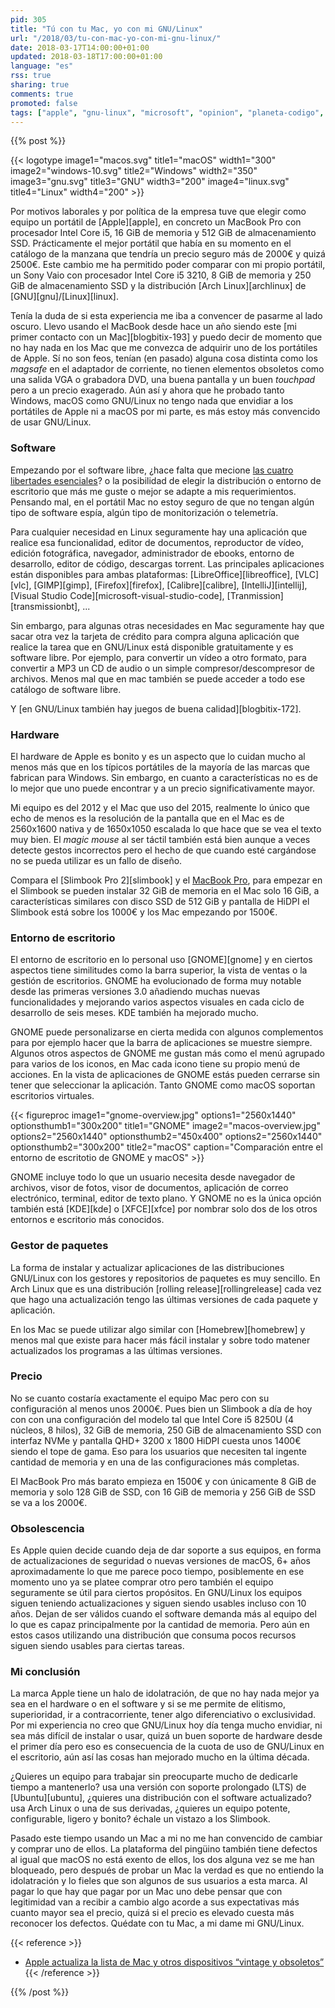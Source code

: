 ```yaml
---
pid: 305
title: "Tú con tu Mac, yo con mi GNU/Linux"
url: "/2018/03/tu-con-mac-yo-con-mi-gnu-linux/"
date: 2018-03-17T14:00:00+01:00
updated: 2018-03-18T17:00:00+01:00
language: "es"
rss: true
sharing: true
comments: true
promoted: false
tags: ["apple", "gnu-linux", "microsoft", "opinion", "planeta-codigo", "windows"]
---
```


{{% post %}}

{{< logotype image1="macos.svg" title1="macOS" width1="300" image2="windows-10.svg" title2="Windows" width2="350" image3="gnu.svg" title3="GNU" width3="200" image4="linux.svg" title4="Linux" width4="200" >}}

Por motivos laborales y por política de la empresa tuve que elegir como equipo un portátil de [Apple][apple], en concreto un MacBook Pro con procesador Intel Core i5, 16 GiB de memoria y 512 GiB de almacenamiento SSD. Prácticamente el mejor portátil que había en su momento en el catálogo de la manzana que tendría un precio seguro más de 2000€ y quizá 2500€. Este cambio me ha permitido poder comparar con mi propio portátil, un Sony Vaio con procesador Intel Core i5 3210, 8 GiB de memoria y 250 GiB de almacenamiento SSD y la distribución [Arch Linux][archlinux] de [GNU][gnu]/[Linux][linux].

Tenía la duda de si esta experiencia me iba a convencer de pasarme al lado oscuro. Llevo usando el MacBook desde hace un año siendo este [mi primer contacto con un Mac][blogbitix-193] y puedo decir de momento que no hay nada en los Mac que me convezca de adquirir uno de los portátiles de Apple. Sí no son feos, tenían (en pasado) alguna cosa distinta como los _magsafe_ en el adaptador de corriente, no tienen elementos obsoletos como una salida VGA o grabadora DVD, una buena pantalla y un buen _touchpad_ pero a un precio exagerado. Aún así y ahora que he probado tanto Windows, macOS como GNU/Linux no tengo nada que envidiar a los portátiles de Apple ni a macOS por mi parte, es más estoy más convencido de usar GNU/Linux.

### Software

Empezando por el software libre, ¿hace falta que mecione [las cuatro libertades esenciales](https://www.gnu.org/philosophy/free-sw.es.html)? o la posibilidad de elegir la distribución o entorno de escritorio que más me guste o mejor se adapte a mis requerimientos. Pensando mal, en el portátil Mac no estoy seguro de que no tengan algún tipo de software espía, algún tipo de monitorización o telemetría.

Para cualquier necesidad en Linux seguramente hay una aplicación que realice esa funcionalidad, editor de documentos, reproductor de vídeo, edición fotográfica, navegador, administrador de ebooks, entorno de desarrollo, editor de código, descargas torrent. Las principales aplicaciones están disponibles para ambas plataformas: [LibreOffice][libreoffice], [VLC][vlc], [GIMP][gimp], [Firefox][firefox], [Calibre][calibre], [IntelliJ][intellij], [Visual Studio Code][microsoft-visual-studio-code], [Tranmission][transmissionbt], ...

Sin embargo, para algunas otras necesidades en Mac seguramente hay que sacar otra vez la tarjeta de crédito para compra alguna aplicación que realice la tarea que en GNU/Linux está disponible gratuitamente y es software libre. Por ejemplo, para convertir un vídeo a otro formato, para convertir a MP3 un CD de audio o un simple compresor/descompresor de archivos. Menos mal que en mac también se puede acceder a todo ese catálogo de software libre.

Y [en GNU/Linux también hay juegos de buena calidad][blogbitix-172].

### Hardware

El hardware de Apple es bonito y es un aspecto que lo cuidan mucho al menos más que en los típicos portátiles de la mayoría de las marcas que fabrican para Windows. Sin embargo, en cuanto a características no es de lo mejor que uno puede encontrar y a un precio significativamente mayor.

Mi equipo es del 2012 y el Mac que uso del 2015, realmente lo único que echo de menos es la resolución de la pantalla que en el Mac es de 2560x1600 nativa y de 1650x1050 escalada lo que hace que se vea el texto muy bien. El _magic mouse_ al ser táctil también está bien aunque a veces detecte gestos incorrectos pero el hecho de que cuando esté cargándose no se pueda utilizar es un fallo de diseño.

Compara el [Slimbook Pro 2][slimbook] y el [MacBook Pro](https://www.apple.com/es/macbook-pro/), para empezar en el Slimbook se pueden instalar 32 GiB de memoria en el Mac solo 16 GiB, a características similares con disco SSD de 512 GiB y pantalla de HiDPI el Slimbook está sobre los 1000€ y los Mac empezando por 1500€.

### Entorno de escritorio

El entorno de escritorio en lo personal uso [GNOME][gnome] y en ciertos aspectos tiene similitudes como la barra superior, la vista de ventas o la gestión de escritorios. GNOME ha evolucionado de forma muy notable desde las primeras versiones 3.0 añadiendo muchas nuevas funcionalidades y mejorando varios aspectos visuales en cada ciclo de desarrollo de seis meses. KDE también ha mejorado mucho.

GNOME puede personalizarse en cierta medida con algunos complementos para por ejemplo hacer que la barra de aplicaciones se muestre siempre. Algunos otros aspectos de GNOME me gustan más como el menú agrupado para varios de los iconos, en Mac cada icono tiene su propio menú de acciones. En la vista de aplicaciones de GNOME estás pueden cerrarse sin tener que seleccionar la aplicación. Tanto GNOME como macOS soportan escritorios virtuales.

{{< figureproc
    image1="gnome-overview.jpg" options1="2560x1440" optionsthumb1="300x200" title1="GNOME"
    image2="macos-overview.jpg" options2="2560x1440" optionsthumb2="450x400" options2="2560x1440" optionsthumb2="300x200" title2="macOS"
    caption="Comparación entre el entorno de escritotio de GNOME y macOS" >}}

GNOME incluye todo lo que un usuario necesita desde navegador de archivos, visor de fotos, visor de documentos, aplicación de correo electrónico, terminal, editor de texto plano. Y GNOME no es la única opción también está [KDE][kde] o [XFCE][xfce] por nombrar solo dos de los otros entornos e escritorio más conocidos.

### Gestor de paquetes

La forma de instalar y actualizar aplicaciones de las distribuciones GNU/Linux con los gestores y repositorios de paquetes es muy sencillo. En Arch Linux que es una distribución [rolling release][rollingrelease] cada vez que hago una actualización tengo las últimas versiones de cada paquete y aplicación.

En los Mac se puede utilizar algo similar con [Homebrew][homebrew] y menos mal que existe para hacer más fácil instalar y sobre todo matener actualizados los programas a las últimas versiones.

### Precio

No se cuanto costaría exactamente el equipo Mac pero con su configuración al menos unos 2000€. Pues bien un Slimbook a día de hoy con con una configuración del modelo tal que Intel Core i5 8250U (4 núcleos, 8 hilos), 32 GiB de memoria, 250 GiB de almacenamiento SSD con interfaz NVMe y pantalla QHD+ 3200 x 1800 HiDPI cuesta unos 1400€ siendo el tope de gama. Eso para los usuarios que necesiten tal ingente cantidad de memoria y en una de las configuraciones más completas.

El MacBook Pro más barato empieza en 1500€ y con únicamente 8 GiB de memoria y solo 128 GiB de SSD, con 16 GiB de memoria y 256 GiB de SSD se va a los 2000€.

### Obsolescencia

Es Apple quien decide cuando deja de dar soporte a sus equipos, en forma de actualizaciones de seguridad o nuevas versiones de macOS, 6+ años aproximadamente lo que me parece poco tiempo, posiblemente en ese momento uno ya se platee comprar otro pero también el equipo seguramente se útil para ciertos propósitos. En GNU/Linux los equipos siguen teniendo actualizaciones y siguen siendo usables incluso con 10 años. Dejan de ser válidos cuando el software demanda más al equipo del lo que es capaz principalmente por la cantidad de memoria. Pero aún en estos casos utilizando una distribución que consuma pocos recursos siguen siendo usables para ciertas tareas.

### Mi conclusión

La marca Apple tiene un halo de idolatración, de que no hay nada mejor ya sea en el hardware o en el software y si se me permite de elitismo, superioridad, ir a contracorriente, tener algo diferenciativo o exclusividad. Por mi experiencia no creo que GNU/Linux hoy día tenga mucho envidiar, ni sea más difícil de instalar o usar, quizá un buen soporte de hardware desde el primer día pero eso es consecuencia de la cuota de uso de GNU/Linux en el escritorio, aún así las cosas han mejorado mucho en la última década.

¿Quieres un equipo para trabajar sin preocuparte mucho de dedicarle tiempo a mantenerlo? usa una versión con soporte prolongado (LTS) de [Ubuntu][ubuntu], ¿quieres una distribución con el software actualizado? usa Arch Linux o una de sus derivadas, ¿quieres un equipo potente, configurable, ligero y bonito? échale un vistazo a los Slimbook.

Pasado este tiempo usando un Mac a mi no me han convencido de cambiar y comprar uno de ellos. La plataforma del pingüino también tiene defectos al igual que macOS no está exento de ellos, los dos alguna vez se me han bloqueado, pero después de probar un Mac la verdad es que no entiendo la idolatración y lo fieles que son algunos de sus usuarios a esta marca. Al pagar lo que hay que pagar por un Mac uno debe pensar que con legitimidad van a recibir a cambio algo acorde a sus expectativas más cuanto mayor sea el precio, quizá si el precio es elevado cuesta más reconocer los defectos. Quédate con tu Mac, a mi dame mi GNU/Linux.

{{< reference >}}
* [Apple actualiza la lista de Mac y otros dispositivos “vintage y obsoletos”](https://www.soydemac.com/apple-actualiza-la-lista-de-mac-y-otros-dispositivos-vintage-y-obsoletos/)
{{< /reference >}}

{{% /post %}}
